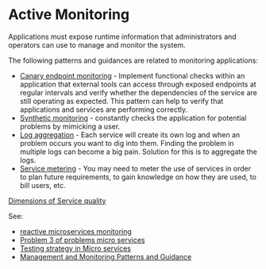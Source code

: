# Active Monitoring

Applications must expose runtime information that administrators and operators can use to manage and monitor the system.

The following patterns and guidances are related to monitoring applications:

* [Canary endpoint monitoring](canary-endpoint-monitoring) - Implement functional checks within an application that external tools can access through exposed endpoints at regular intervals and verify whether the dependencies of the service are still operating as expected. This pattern can help to verify that applications and services are performing correctly.
* [Synthetic monitoring](synthetic-monitoring) - constantly checks the application for potential problems by mimicking a user.
* [Log aggregation](log-aggregation) - Each service will create its own log and when an problem occurs you want to dig into them. Finding the problem in multiple logs can become a big pain. Solution for this is to aggregate the logs.
* [Service metering](service-metering) - You may need to meter the use of services in order to plan future requirements, to gain knowledge on how they are used, to bill users, etc.

[Dimensions of Service quality](https://blog.udemy.com/service-quality-management/)

See:
* [reactive microservices monitoring](http://www.mammatustech.com/Home/reactive-microservices-monitoring)
* [Problem 3 of problems micro services](http://eugenedvorkin.com/seven-micro-services-architecture-problems-and-solutions/)
* [Testing strategy in Micro services](http://martinfowler.com/articles/microservice-testing/)
* [Management and Monitoring Patterns and Guidance](https://msdn.microsoft.com/en-us/library/dn600218.aspx)